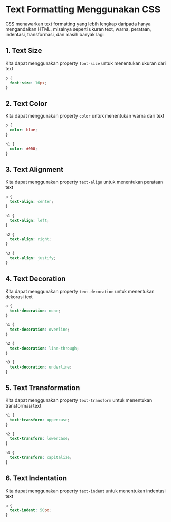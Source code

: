# Text Formatting Menggunakan CSS

CSS menawarkan text formatting yang lebih lengkap daripada hanya mengandalkan HTML, misalnya seperti ukuran text, warna, perataan, indentasi, transformasi, dan masih banyak lagi

## 1. Text Size

Kita dapat menggunakan property `font-size` untuk menentukan ukuran dari text

```css
p {
  font-size: 16px;
}
```

## 2. Text Color

Kita dapat menggunakan property `color` untuk menentukan warna dari text

```css
p {
  color: blue;
}

h1 {
  color: #000;
}
```

## 3. Text Alignment

Kita dapat menggunakan property `text-align` untuk menentukan perataan text

```css
p {
  text-align: center;
}

h1 {
  text-align: left;
}

h2 {
  text-align: right;
}

h3 {
  text-align: justify;
}
```

## 4. Text Decoration

Kita dapat menggunakan property `text-decoration` untuk menentukan dekorasi text

```css
a {
  text-decoration: none;
}

h1 {
  text-decoration: overline;
}

h2 {
  text-decoration: line-through;
}

h3 {
  text-decoration: underline;
}
```

## 5. Text Transformation

Kita dapat menggunakan property `text-transform` untuk menentukan transformasi text

```css
h1 {
  text-transform: uppercase;
}

h2 {
  text-transform: lowercase;
}

h3 {
  text-transform: capitalize;
}
```

## 6. Text Indentation

Kita dapat menggunakan property `text-indent` untuk menentukan indentasi text

```css
p {
  text-indent: 50px;
}
```
